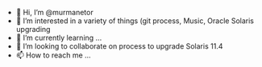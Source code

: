 - 👋 Hi, I’m @murmanetor
- 👀 I’m interested in a variety of things (git process, Music, Oracle Solaris upgrading 
- 🌱 I’m currently learning ...
- 💞️ I’m looking to collaborate on process to upgrade Solaris 11.4 
- 📫 How to reach me ...

<!---
murmanetor/murmanetor is a ✨ special ✨ repository because its `README.md` (this file) appears on your GitHub profile.
You can click the Preview link to take a look at your changes.
--->
